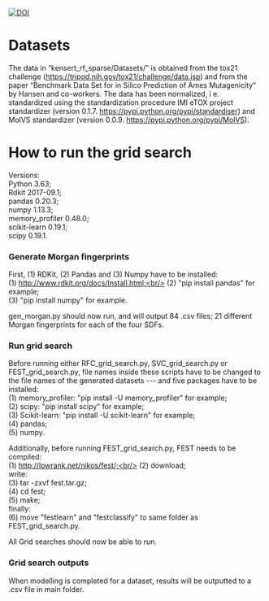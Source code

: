 [![DOI](https://zenodo.org/badge/132778041.svg)](https://zenodo.org/badge/latestdoi/132778041)

# Datasets
The data in “kensert_rf_sparse/Datasets/” is obtained from the tox21 challenge (https://tripod.nih.gov/tox21/challenge/data.jsp) and from the paper “Benchmark Data Set for in Silico Prediction of Ames Mutagenicity” by Hansen and co-workers. The data has been normalized, i e. standardized using the standardization procedure IMI eTOX project standardizer (version 0.1.7. https://pypi.python.org/pypi/standardiser) and MolVS standardizer (version 0.0.9. https://pypi.python.org/pypi/MolVS).

# How to run the grid search
Versions:<br/>
Python 3.63;<br/>
Rdkit 2017-09.1;<br/>
pandas 0.20.3;<br/>
numpy 1.13.3;<br/>
memory_profiler 0.48.0;<br/>
scikit-learn 0.19.1;<br/>
scipy 0.19.1.<br/>

### Generate Morgan fingerprints
First, (1) RDKit, (2) Pandas and (3) Numpy have to be installed:<br/>
(1) http://www.rdkit.org/docs/Install.html;<br/>
(2) "pip install pandas" for example;<br/>
(3) "pip install numpy" for example.

gen_morgan.py should now run, and will output 84 .csv files; 21 different Morgan fingerprints for each of the four SDFs.

### Run grid search
Before running either RFC_grid_search.py, SVC_grid_search.py or FEST_grid_search.py, file names inside these scripts have to be changed to the file names of the generated datasets --- and five packages have to be installed:<br/>
(1) memory_profiler: "pip install -U memory_profiler" for example;<br/>
(2) scipy: "pip install scipy" for example;<br/>
(3) Scikit-learn: "pip install -U scikit-learn" for example;<br/>
(4) pandas;<br/>
(5) numpy.

Additionally, before running FEST_grid_search.py, FEST needs to be compiled:<br/>
(1) http://lowrank.net/nikos/fest/;<br/>
(2) download;<br/>
write:<br/>
(3) tar -zxvf fest.tar.gz;<br/>
(4) cd fest;<br/>
(5) make;<br/>
finally:<br/>
(6) move "festlearn" and "festclassify" to same folder as FEST_grid_search.py.

All Grid searches should now be able to run.

### Grid search outputs
When modelling is completed for a dataset, results will be outputted to a .csv file in main folder.
